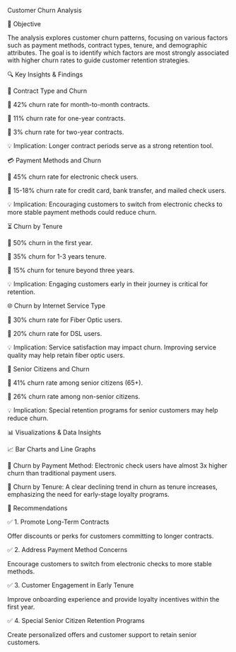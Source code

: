 Customer Churn Analysis

📌 Objective

The analysis explores customer churn patterns, focusing on various factors such as payment methods, contract types, tenure, and demographic attributes. The goal is to identify which factors are most strongly associated with higher churn rates to guide customer retention strategies.

🔍 Key Insights & Findings

📄 Contract Type and Churn

📌 42% churn rate for month-to-month contracts.

📌 11% churn rate for one-year contracts.

📌 3% churn rate for two-year contracts.

💡 Implication: Longer contract periods serve as a strong retention tool.

💳 Payment Methods and Churn

📌 45% churn rate for electronic check users.

📌 15-18% churn rate for credit card, bank transfer, and mailed check users.

💡 Implication: Encouraging customers to switch from electronic checks to more stable payment methods could reduce churn.

⏳ Churn by Tenure

📌 50% churn in the first year.

📌 35% churn for 1-3 years tenure.

📌 15% churn for tenure beyond three years.

💡 Implication: Engaging customers early in their journey is critical for retention.

🌐 Churn by Internet Service Type

📌 30% churn rate for Fiber Optic users.

📌 20% churn rate for DSL users.

💡 Implication: Service satisfaction may impact churn. Improving service quality may help retain fiber optic users.

👴 Senior Citizens and Churn

📌 41% churn rate among senior citizens (65+).

📌 26% churn rate among non-senior citizens.

💡 Implication: Special retention programs for senior customers may help reduce churn.

📊 Visualizations & Data Insights

📈 Bar Charts and Line Graphs

🔹 Churn by Payment Method: Electronic check users have almost 3x higher churn than traditional payment users.

🔹 Churn by Tenure: A clear declining trend in churn as tenure increases, emphasizing the need for early-stage loyalty programs.

🎯 Recommendations

✅ 1. Promote Long-Term Contracts

Offer discounts or perks for customers committing to longer contracts.

✅ 2. Address Payment Method Concerns

Encourage customers to switch from electronic checks to more stable methods.

✅ 3. Customer Engagement in Early Tenure

Improve onboarding experience and provide loyalty incentives within the first year.

✅ 4. Special Senior Citizen Retention Programs

Create personalized offers and customer support to retain senior customers.
